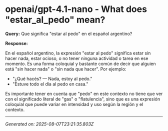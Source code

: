 # openai/gpt-4.1-nano - What does "estar_al_pedo" mean?

**Query:** Que significa "estar al pedo" en el español argentino?



**Response:**

En el español argentino, la expresión "estar al pedo" significa estar sin hacer nada, estar ocioso, o no tener ninguna actividad o tarea en ese momento. Es una forma coloquial y bastante común de decir que alguien está "sin hacer nada" o "sin nada que hacer". Por ejemplo:

- "¿Qué hacés? — Nada, estoy al pedo."  
- "Estuve todo el día al pedo en casa."

Es importante tener en cuenta que "pedo" en este contexto no tiene que ver con el significado literal de "gas" o "flatulencia", sino que es una expresión coloquial que puede variar en intensidad y uso según la región y el contexto.

---
*Generated on: 2025-08-07T23:21:35.803Z*
